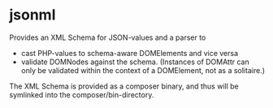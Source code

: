 jsonml
======

Provides an XML Schema for JSON-values and a parser to
 - cast PHP-values to schema-aware DOMElements and vice versa
 - validate DOMNodes against the schema.
   (Instances of DOMAttr can only be validated within the context of a DOMElement, not as a solitaire.)

The XML Schema is provided as a composer binary, and thus will be symlinked into the composer/bin-directory.

